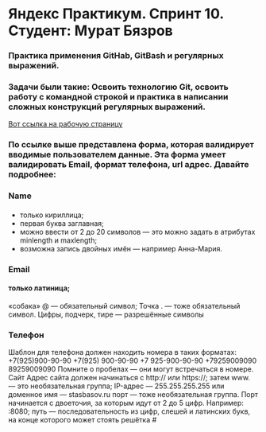 # Яндекс Практикум. Спринт 10. Студент: Мурат Бязров

### Практика применения GitHab, GitBash и регулярных выражений.
### Задачи были такие: Освоить технологию Git, освоить работу с командной строкой и практика в написании сложных конструкций регулярных выражений. 
[Вот ссылка на рабочую страницу](https://muratbyazrov.github.io/Sprint10/)
### По ссылке выше представлена форма, которая валидирует вводимые пользователем данные. Эта форма умеет валидировать Email, формат телефона, url адрес. Давайте подробнее:
 
### Name
#### 
- только кириллица;
- первая буква заглавная;
- можно ввести от 2 до 20 символов — это можно задать в атрибутах minlength и maxlength;
- возможна запись двойных имён — например Анна-Мария. 

### Email
#### только латиница;
«собака» @ — обязательный символ;
Точка . — тоже обязательный символ.
Цифры, подчерк, тире — разрешённые символы
#### 

### Телефон
Шаблон для телефона должен находить номера в таких форматах:
+7(925)900-90-90
+7(925) 900-90-90
+7 925-900-90-90
+79259009090
89259009090
Помните о пробелах — они могут встречаться в номере.
Сайт
Адрес сайта должен
начинаться с http:// или https://;
затем www. — это необязательная группа;
IP-адрес — 255.255.255.255 или доменное имя — stasbasov.ru
порт — тоже необязательная группа. Порт начинается с двоеточия, за которым идут от 2 до 5 цифр. Например: :8080;
путь — последовательность из цифр, слешей и латинских букв, на конце которого может стоять решётка #
